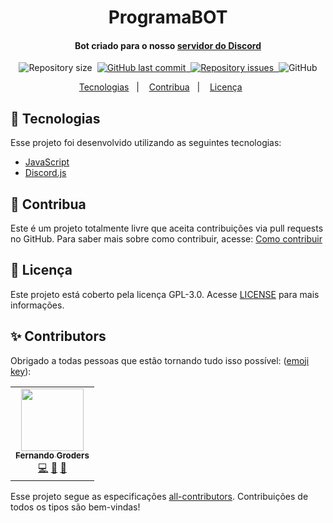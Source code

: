 <h1 align="center">
    ProgramaBOT
  </h1>

<h4 align="center">
  
  Bot criado para o nosso [servidor do Discord](https://discord.gg/FNmJ5wd)
</h4>
<p align="center">
  <img alt="Repository size" src="https://img.shields.io/github/repo-size/Comunidade-ProgramadoresBR/ProgramaBOT">&nbsp;
  <a href="https://github.com/Comunidade-ProgramadoresBR/ProgramaBOT/commits/master">
    <img alt="GitHub last commit" src="https://img.shields.io/github/last-commit/Comunidade-ProgramadoresBR/ProgramaBOT">&nbsp;
  </a>
  <a href="https://github.com/fegroders/craudia-bot/issues">
    <img alt="Repository issues" src="https://img.shields.io/github/issues/Comunidade-ProgramadoresBR/ProgramaBOT">&nbsp;
  </a>
  <img alt="GitHub" src="https://img.shields.io/github/license/Comunidade-ProgramadoresBR/ProgramaBOT">
  
<!-- ALL-CONTRIBUTORS-BADGE:START - Do not remove or modify this section 
[![All Contributors](https://img.shields.io/badge/all_contributors-1-orange.svg?style=flat-square)](#contributors-)
 ALL-CONTRIBUTORS-BADGE:END --> 
</p>

<p align="center">
  <a href="https://github.com/Comunidade-ProgramadoresBR/ProgramaBOT/#-Tecnologias">Tecnologias</a>&nbsp;&nbsp;&nbsp;|&nbsp;&nbsp;&nbsp;
  <a href="https://github.com/Comunidade-ProgramadoresBR/ProgramaBOT#-Contribua">Contribua</a>&nbsp;&nbsp;&nbsp;|&nbsp;&nbsp;&nbsp;
  <a href="https://github.com/Comunidade-ProgramadoresBR/ProgramaBOT#-Licença">Licença</a>&nbsp;&nbsp;&nbsp;&nbsp;&nbsp;&nbsp;
</p>

## 🚀 Tecnologias

Esse projeto foi desenvolvido utilizando as seguintes tecnologias:

-  [JavaScript](https://developer.mozilla.org/pt-BR/docs/Web/JavaScript)
-  [Discord.js](https://discord.js.org/#/)

## 🔗 Contribua
Este é um projeto totalmente livre que aceita contribuições via pull requests no GitHub. Para saber mais sobre como contribuir, acesse: [Como contribuir](https://github.com/Comunidade-ProgramadoresBR/ProgramaBOT/blob/main/CONTRIBUTING.md)


## 📄 Licença
Este projeto está coberto pela licença GPL-3.0. Acesse [LICENSE](https://github.com/Comunidade-ProgramadoresBR/ProgramaBOT/blob/master/LICENSE) para mais informações.

## ✨ Contributors 

Obrigado a todas pessoas que estão tornando tudo isso possível: ([emoji key](https://allcontributors.org/docs/en/emoji-key)):

<!-- ALL-CONTRIBUTORS-LIST:START - Do not remove or modify this section -->
<!-- prettier-ignore-start -->
<!-- markdownlint-disable -->
<table>
  <tr>
    <td align="center"><a href="http://bit.ly/FeGroders"><img src="https://avatars.githubusercontent.com/u/62064189?v=4?s=100" width="100px;" alt=""/><br /><sub><b>Fernando Groders</b></sub></a><br /><a href="https://github.com/Comunidade-ProgramadoresBR/ProgramaBOT/commits?author=FeGroders" title="Code">💻</a> <a href="https://github.com/Comunidade-ProgramadoresBR/ProgramaBOT/commits?author=FeGroders" title="Documentation">📖</a> <a href="https://github.com/Comunidade-ProgramadoresBR/ProgramaBOT/pulls?q=is%3Apr+reviewed-by%3AFeGroders" title="Reviewed Pull Requests">👀</a></td>
  </tr>
</table>

<!-- markdownlint-restore -->
<!-- prettier-ignore-end -->

<!-- ALL-CONTRIBUTORS-LIST:END -->

Esse projeto segue as especificações [all-contributors](https://github.com/all-contributors/all-contributors). Contribuições de todos os tipos são bem-vindas!
